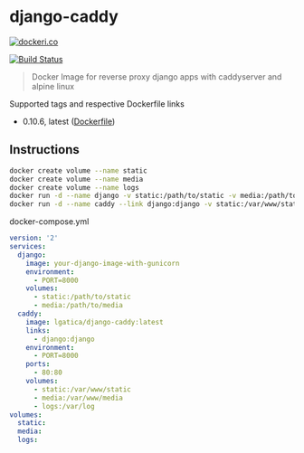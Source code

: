 # django-caddy

[![dockeri.co](http://dockeri.co/image/lgatica/django-caddy)](https://hub.docker.com/r/lgatica/django-caddy/)

[![Build Status](https://travis-ci.org/lgaticaq/django-caddy.svg?branch=master)](https://travis-ci.org/lgaticaq/django-caddy)

> Docker Image for reverse proxy django apps with caddyserver and alpine linux

Supported tags and respective Dockerfile links

- 0.10.6, latest ([Dockerfile](https://github.com/lgaticaq/django-caddy/blob/master/Dockerfile))

## Instructions

```bash
docker create volume --name static
docker create volume --name media
docker create volume --name logs
docker run -d --name django -v static:/path/to/static -v media:/path/to/media -e PORT 8000 your-django-image-with-gunicorn
docker run -d --name caddy --link django:django -v static:/var/www/static -v media:/var/www/media -v logs:/var/log -e PORT 8000 lgatica/django-caddy
```

docker-compose.yml
```yml
version: '2'
services:
  django:
    image: your-django-image-with-gunicorn
    environment:
      - PORT=8000
    volumes:
      - static:/path/to/static
      - media:/path/to/media
  caddy:
    image: lgatica/django-caddy:latest
    links:
      - django:django
    environment:
      - PORT=8000
    ports:
      - 80:80
    volumes:
      - static:/var/www/static
      - media:/var/www/media
      - logs:/var/log
volumes:
  static:
  media:
  logs:
```
